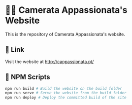 # 🎵💖 Camerata Appassionata's Website

This is the repository of Camerata Appassionata's website.

## 🔗 Link

Visit the website at http://cappassionata.pt/

## 📜 NPM Scripts

```bash
npm run build # Build the website on the build folder
npm run serve # Serve the website from the build folder
npm run deploy # Deploy the committed build of the site
```
